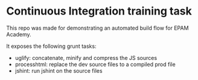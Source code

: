 # Continuous Integration training task

This repo was made for demonstrating an automated build flow for EPAM Academy.

It exposes the following grunt tasks:
- uglify: concatenate, minify and compress the JS sources
- processhtml: replace the dev source files to a compiled prod file
- jshint: run jshint on the source files
